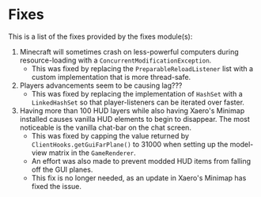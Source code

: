 # Fixes

This is a list of the fixes provided by the fixes module(s):

1. Minecraft will sometimes crash on less-powerful computers during resource-loading with a
   `ConcurrentModificationException`.
    * This was fixed by replacing the `PreparableReloadListener` list with a custom implementation that is more
      thread-safe.
2. Players advancements seem to be causing lag???
    * This was fixed by replacing the implementation of `HashSet` with a `LinkedHashSet` so that player-listeners can be
      iterated over faster.
3. Having more than 100 HUD layers while also having Xaero's Minimap installed causes vanilla HUD elements to begin to
   disappear. The most noticeable is the vanilla chat-bar on the chat screen.
    * This was fixed by capping the value returned by `ClientHooks.getGuiFarPlane()` to 31000 when setting up the
      model-view matrix in the `GameRenderer`.
    * An effort was also made to prevent modded HUD items from falling off the GUI planes.
    * This fix is no longer needed, as an update in Xaero's Minimap has fixed the issue.
